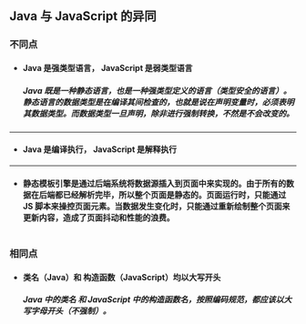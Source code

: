 ## Java 与 JavaScript 的异同

### 不同点
- #### Java 是强类型语言， JavaScript 是弱类型语言
  ##### Java 既是一种静态语言，也是一种强类型定义的语言（类型安全的语言）。静态语言的数据类型是在编译其间检查的，也就是说在声明变量时，必须表明其数据类型。而数据类型一旦声明，除非进行强制转换，不然是不会改变的。

---
- #### Java 是编译执行， JavaScript 是解释执行


---
- #### 静态模板引擎是通过后端系统将数据源插入到页面中来实现的。由于所有的数据在后端都已经解析完毕，所以整个页面是静态的。页面运行时，只能通过 JS 脚本来操控页面元素。当数据发生变化时，只能通过重新绘制整个页面来更新内容，造成了页面抖动和性能的浪费。


```
```
### 相同点
- #### 类名（Java）和 构造函数（JavaScript）均以大写开头
  ##### Java 中的类名 和 JavaScript 中的构造函数名，按照编码规范，都应该以大写字母开头（不强制）。
